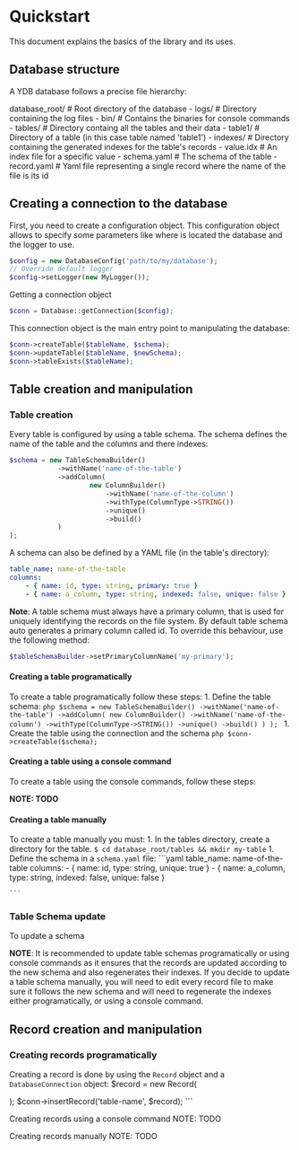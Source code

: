 # Quickstart
This document explains the basics of the library and its uses.

## Database structure
A YDB database follows a precise file hierarchy:

database_root/              # Root directory of the database
    - logs/                 # Directory containing the log files
    - bin/                  # Contains the binaries for console commands
    - tables/               # Directory containg all the tables and their data
        - table1/           # Directory of a table (in this case table named 'table1')
            - indexes/      # Directory containing the generated indexes for the table's records
                - value.idx # An index file for a specific value
            - schema.yaml   # The schema of the table
            - record.yaml   # Yaml file representing a single record where the name 
                              of the file is its id

## Creating a connection to the database
First, you need to create a configuration object. This configuration object allows to specify some parameters like where is located the database and the logger to use.

```php
$config = new DatabaseConfig('path/to/my/database');
// Override default logger
$config->setLogger(new MyLogger());
```

Getting a connection object
```php
$conn = Database::getConnection($config);
```

This connection object is the main entry point to manipulating the database:
```php
$conn->createTable($tableName, $schema);
$conn->updateTable($tableName, $newSchema);
$conn->tableExists($tableName);
```

## Table creation and manipulation

### Table creation
Every table is configured by using a table schema. The schema defines the name of the table and the columns and there indexes:

```php
$schema = new TableSchemaBuilder()
            ->withName('name-of-the-table')
            ->addColumn(
                    new ColumnBuilder()
                        ->withName('name-of-the-column')
                        ->withType(ColumnType->STRING())
                        ->unique()
                        ->build()
            )
);
```
A schema can also be defined by a YAML file (in the table's directory):

```yaml
table_name: name-of-the-table
columns:
    - { name: id, type: string, primary: true }
    - { name: a_column, type: string, indexed: false, unique: false }
```

**Note**: A table schema must always have a primary column, that is used for uniquely identifying the records on the file system. By default table schema auto generates a primary column called id. To override this behaviour, use the following method:

```php 
$tableSchemaBuilder->setPrimaryColumnName('my-primary');
```

#### Creating a table programatically
To create a table programatically follow these steps:
    1. Define the table schema:
    ```php
    $schema = new TableSchemaBuilder()
                ->withName('name-of-the-table')
                ->addColumn(
                        new ColumnBuilder()
                            ->withName('name-of-the-column')
                            ->withType(ColumnType->STRING())
                            ->unique()
                            ->build()
                )
    );
    ```
    1. Create the table using the connection and the schema
    ```php
    $conn->createTable($schema);
    ```
#### Creating a table using a console command
To create a table using the console commands, follow these steps:

**NOTE: TODO**

#### Creating a table manually
To create a table manually you must:
    1. In the tables directory, create a directory for the table.
    ```
    $ cd database_root/tables && mkdir my-table
    ```
    1. Define the schema in a `schema.yaml` file:
    ```yaml
    table_name: name-of-the-table
    columns:
        - { name: id, type: string, unique: true }
        - { name: a_column, type: string, indexed: false, unique: false }

    ```

### Table Schema update
To update a schema

**NOTE**: It is recommended to update table schemas programatically or using console commands as it ensures that the records are updated according to the new schema and also regenerates their indexes. If you decide to update a table schema manually, you will need to edit every record file to make sure it follows the new schema and will need to regenerate the indexes either programatically, or using a console command.

## Record creation and manipulation

### Creating records programatically
Creating a record is done by using the `Record` object and a `DatabaseConnection` object:
$record = new Record(

); $conn->insertRecord('table-name', $record); ```

Creating records using a console command
NOTE: TODO

Creating records manually
NOTE: TODO